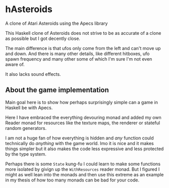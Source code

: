 # hAsteroids

A clone of Atari Asteroids using the Apecs library

This Haskell clone of Asteroids does not strive
to be as accurate of a clone as possible
but I got decently close.

The main difference is that ufos only
come from the left and can't move up and down.
And there is many other details, like different
hitboxes, ufo spawn frequency and many other
some of which I'm sure I'm not even aware of.

It also lacks sound effects.

## About the game implementation

Main goal here is to show how perhaps
surprisingly simple can a game in Haskell be
with Apecs.

Here I have embraced the everything devouring monad
and added my own Reader monad for resources like
the texture maps, the renderer or stateful random generators.

I am not a huge fan of how everything is hidden
and *any* function could technically do *anything*
with the game world. Imo it is nice and it
makes things simpler but it also makes the code
less expressive and less protected by the type system.

Perhaps there is some `State` kung-fu I could
learn to make some functions more isolated
by givign up the `WithResources` reader monad.
But I figured I might as well lean into the monads
and then use this extreme as an example in my thesis
of how too many monads can be bad for your code.

